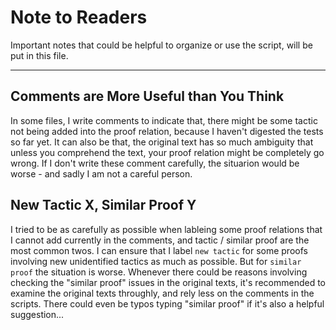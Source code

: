 # Note to Readers

Important notes that could be helpful to organize or use the script, will be put in this file.

--------

## Comments are More Useful than You Think 

In some files, I write comments to indicate that, there might be some tactic not being added into the proof relation, because I haven't digested the tests so far yet. It can also be that, the original text has so much ambiguity that unless you comprehend the text, your proof relation might be completely go wrong. If I don't write these comment carefully, the situarion would be worse - and sadly I am not a careful person.

## New Tactic X, Similar Proof Y
I tried to be as carefully as possible when lableing some proof relations that I cannot add currently in the comments, and tactic / similar proof are the most common twos. I can ensure that I label `new tactic` for some proofs involving new unidentified tactics as much as possible. But for `similar proof` the situation is worse. Whenever there could be reasons involving checking the "similar proof" issues in the original texts, it's recommended to examine the original texts throughly, and rely less on the comments in the scripts. There could even be typos typing "similar proof" if it's also a helpful suggestion...